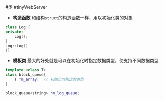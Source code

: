 #类
#tinyWebServer 
- **构造函数**
和结构`struct`的构造函数一样，用以初始化类的对象
```cpp
class Log {
private:
	Log();
}
Log::Log()
{}
```


- **模板类**
最大的好处就是可以在初始化时指定数据类型，使支持不同数据类型
```cpp
template <class T>
class block_queue{
	T *m_array;  // 初始化时指定的类型
}

block_queue<string> *m_log_queue; 
```


